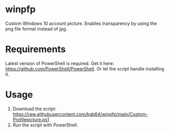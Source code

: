 # winpfp
Custom Windows 10 account picture. Enables transparency by using the png file format instead of jpg.
# Requirements
Latest version of PowerShell is required.
Get it here: https://github.com/PowerShell/PowerShell.
Or let the script handle installing it.
# Usage
1. Download the script: https://raw.githubusercontent.com/kgb64/winpfp/main/Custom-Profilepicture.ps1
2. Run the script with PowerShell.

